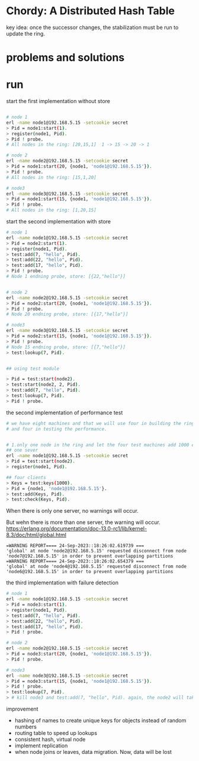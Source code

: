 # Chordy: A Distributed Hash Table

key idea: once the successor changes, the stabilization must be run to update the ring.

# problems and solutions

# run

start the first implementation without store
```bash

# node 1
erl -name node1@192.168.5.15 -setcookie secret
> Pid = node1:start(1).
> register(node1, Pid).
> Pid ! probe.
# All nodes in the ring: [20,15,1]  1 -> 15 -> 20 -> 1

# node 2
erl -name node2@192.168.5.15 -setcookie secret
> Pid = node1:start(20, {node1, 'node1@192.168.5.15'}).
> Pid ! probe.
# All nodes in the ring: [15,1,20]

# node3
erl -name node3@192.168.5.15 -setcookie secret
> Pid = node1:start(15, {node1, 'node1@192.168.5.15'}).
> Pid ! probe.
# All nodes in the ring: [1,20,15]

```

start the second implementation with store
```bash
# node 1
erl -name node1@192.168.5.15 -setcookie secret
> Pid = node2:start(1).
> register(node1, Pid).
> test:add(7, "hello", Pid).
> test:add(22, "hello", Pid).
> test:add(17, "hello", Pid).
> Pid ! probe.
# Node 1 endning probe, store: [{22,"hello"}]


# node 2
erl -name node2@192.168.5.15 -setcookie secret
> Pid = node2:start(20, {node1, 'node1@192.168.5.15'}).
> Pid ! probe.
# Node 20 endning probe, store: [{17,"hello"}]

# node3
erl -name node3@192.168.5.15 -setcookie secret
> Pid = node2:start(15, {node1, 'node1@192.168.5.15'}).
> Pid ! probe.
# Node 15 endning probe, store: [{7,"hello"}]
> test:lookup(7, Pid).


## using test module

> Pid = test:start(node2).
> test:start(node2, 2, Pid).
> test:add(7, "hello", Pid).
> test:lookup(7, Pid).
> Pid ! probe.

```

the second implementation of performance test
```bash
# we have eight machines and that we will use four in building the ring 
# and four in testing the performance.


# 1.only one node in the ring and let the four test machines add 1000 elements to the ring and then do a lookup of the elements
## one sever
erl -name node1@192.168.5.15 -setcookie secret
> Pid = test:start(node2).
> register(node1, Pid).

## four clients
> Keys = test:keys(1000).
> Pid = {node1, 'node1@192.168.5.15'}.
> test:add(Keys, Pid).
> test:check(Keys, Pid).

```


When there is only one server, no warnings will occur.

But wehn there is more than one server, the warning will occur.
https://erlang.org/documentation/doc-13.0-rc1/lib/kernel-8.3/doc/html/global.html

```
=WARNING REPORT==== 24-Sep-2023::18:26:02.619739 === 
'global' at node 'node2@192.168.5.15' requested disconnect from node 'node7@192.168.5.15' in order to prevent overlapping partitions
=WARNING REPORT==== 24-Sep-2023::18:26:02.654379 ===
'global' at node 'node4@192.168.5.15' requested disconnect from node 'node6@192.168.5.15' in order to prevent overlapping partitions

```

the third implementation with failure detection
```bash
# node 1
erl -name node1@192.168.5.15 -setcookie secret
> Pid = node3:start(1).
> register(node1, Pid).
> test:add(7, "hello", Pid).
> test:add(22, "hello", Pid).
> test:add(17, "hello", Pid).
> Pid ! probe.

# node 2
erl -name node2@192.168.5.15 -setcookie secret
> Pid = node3:start(20, {node1, 'node1@192.168.5.15'}).
> Pid ! probe.

# node3
erl -name node3@192.168.5.15 -setcookie secret
> Pid = node3:start(15, {node1, 'node1@192.168.5.15'}).
> Pid ! probe.
> test:lookup(7, Pid).
> # kill node3 and test:add(7, "hello", Pid). again, the node2 will take care of the data


```


improvement
* hashing of names to create unique keys for objects instead of random numbers
* routing table to speed up lookups
* consistent hash, virtual node
* implement replication
* when node joins or leaves, data migration. Now, data will be lost
